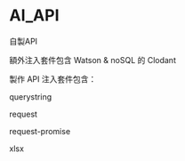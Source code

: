# AI_API
自製API

額外注入套件包含 Watson & noSQL 的 Clodant

製作 API 注入套件包含：

 querystring
 
 request
 
 request-promise
 
 xlsx
 
 
